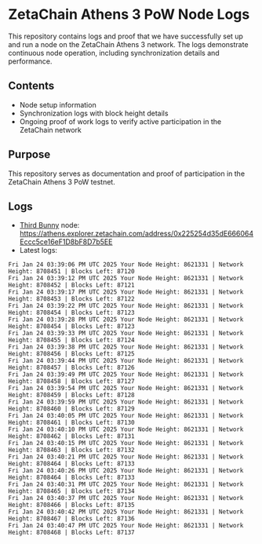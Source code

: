 # ZetaChain Athens 3 PoW Node Logs
This repository contains logs and proof that we have successfully set up and run a node on the ZetaChain Athens 3 network. The logs demonstrate continuous node operation, including synchronization details and performance.

## Contents
- Node setup information
- Synchronization logs with block height details
- Ongoing proof of work logs to verify active participation in the ZetaChain network

## Purpose
This repository serves as documentation and proof of participation in the ZetaChain Athens 3 PoW testnet.

## Logs

- [Third Bunny](https://thirdbunny.xyz/) node: https://athens.explorer.zetachain.com/address/0x225254d35dE666064Eccc5ce16eF1D8bF8D7b5EE
- Latest logs:
```
Fri Jan 24 03:39:06 PM UTC 2025 Your Node Height: 8621331 | Network Height: 8708451 | Blocks Left: 87120
Fri Jan 24 03:39:12 PM UTC 2025 Your Node Height: 8621331 | Network Height: 8708452 | Blocks Left: 87121
Fri Jan 24 03:39:17 PM UTC 2025 Your Node Height: 8621331 | Network Height: 8708453 | Blocks Left: 87122
Fri Jan 24 03:39:22 PM UTC 2025 Your Node Height: 8621331 | Network Height: 8708454 | Blocks Left: 87123
Fri Jan 24 03:39:28 PM UTC 2025 Your Node Height: 8621331 | Network Height: 8708454 | Blocks Left: 87123
Fri Jan 24 03:39:33 PM UTC 2025 Your Node Height: 8621331 | Network Height: 8708455 | Blocks Left: 87124
Fri Jan 24 03:39:38 PM UTC 2025 Your Node Height: 8621331 | Network Height: 8708456 | Blocks Left: 87125
Fri Jan 24 03:39:44 PM UTC 2025 Your Node Height: 8621331 | Network Height: 8708457 | Blocks Left: 87126
Fri Jan 24 03:39:49 PM UTC 2025 Your Node Height: 8621331 | Network Height: 8708458 | Blocks Left: 87127
Fri Jan 24 03:39:54 PM UTC 2025 Your Node Height: 8621331 | Network Height: 8708459 | Blocks Left: 87128
Fri Jan 24 03:39:59 PM UTC 2025 Your Node Height: 8621331 | Network Height: 8708460 | Blocks Left: 87129
Fri Jan 24 03:40:05 PM UTC 2025 Your Node Height: 8621331 | Network Height: 8708461 | Blocks Left: 87130
Fri Jan 24 03:40:10 PM UTC 2025 Your Node Height: 8621331 | Network Height: 8708462 | Blocks Left: 87131
Fri Jan 24 03:40:15 PM UTC 2025 Your Node Height: 8621331 | Network Height: 8708463 | Blocks Left: 87132
Fri Jan 24 03:40:21 PM UTC 2025 Your Node Height: 8621331 | Network Height: 8708464 | Blocks Left: 87133
Fri Jan 24 03:40:26 PM UTC 2025 Your Node Height: 8621331 | Network Height: 8708464 | Blocks Left: 87133
Fri Jan 24 03:40:31 PM UTC 2025 Your Node Height: 8621331 | Network Height: 8708465 | Blocks Left: 87134
Fri Jan 24 03:40:37 PM UTC 2025 Your Node Height: 8621331 | Network Height: 8708466 | Blocks Left: 87135
Fri Jan 24 03:40:42 PM UTC 2025 Your Node Height: 8621331 | Network Height: 8708467 | Blocks Left: 87136
Fri Jan 24 03:40:47 PM UTC 2025 Your Node Height: 8621331 | Network Height: 8708468 | Blocks Left: 87137
```

